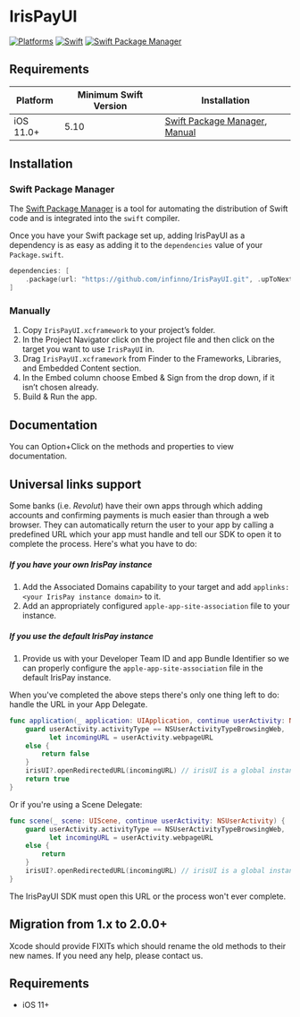 # IrisPayUI

[![Platforms](https://img.shields.io/badge/Platforms-iOS-yellowgreen?style=flat)](https://img.shields.io/badge/Platforms-iOS-Green?style=flat)
[![Swift](https://img.shields.io/badge/Swift-5.10-orange?style=flat)](https://img.shields.io/badge/Swift-5.10-Orange?style=flat)
[![Swift Package Manager](https://img.shields.io/badge/Swift_Package_Manager-compatible-orange?style=flat)](https://img.shields.io/badge/Swift_Package_Manager-compatible-orange?style=flat)

## Requirements
| Platform | Minimum Swift Version | Installation |
| --- | --- | --- |
| iOS 11.0+ | 5.10 | [Swift Package Manager](#swift-package-manager), [Manual](#manually) |

## Installation

### Swift Package Manager

The [Swift Package Manager](https://swift.org/package-manager/) is a tool for automating the distribution of Swift code and is integrated into the `swift` compiler. 

Once you have your Swift package set up, adding IrisPayUI as a dependency is as easy as adding it to the `dependencies` value of your `Package.swift`.

```swift
dependencies: [
    .package(url: "https://github.com/infinno/IrisPayUI.git", .upToNextMajor(from: "2.0.0"))
]
```

### Manually

1. Copy `IrisPayUI.xcframework` to your project’s folder. 
2. In the Project Navigator click on the project file and then click on the target you want to use `IrisPayUI` in.
3. Drag `IrisPayUI.xcframework` from Finder to the Frameworks, Libraries, and Embedded Content section.
4. In the Embed column choose Embed & Sign from the drop down, if it isn’t chosen already.
5. Build & Run the app.

## Documentation
You can Option+Click on the methods and properties to view documentation.

## Universal links support
Some banks (i.e. *Revolut*) have their own apps through which adding accounts and confirming payments is much easier than through a web browser. They can automatically return the user to your app by calling a predefined URL which your app must handle and tell our SDK to open it to complete the process. Here's what you have to do:

##### If you have your own IrisPay instance
1. Add the Associated Domains capability to your target and add `applinks:<your IrisPay instance domain>` to it.
2. Аdd an appropriately configured `apple-app-site-association` file to your instance.

##### If you use the default IrisPay instance
1. Provide us with your Developer Team ID and app Bundle Identifier so we can properly configure the `apple-app-site-association` file in the default IrisPay instance. 

When you've completed the above steps there's only one thing left to do: handle the URL in your App Delegate.
```swift
func application(_ application: UIApplication, continue userActivity: NSUserActivity, restorationHandler: @escaping ([UIUserActivityRestoring]?) -> Void) -> Bool {
    guard userActivity.activityType == NSUserActivityTypeBrowsingWeb,
          let incomingURL = userActivity.webpageURL
    else {
        return false
    }
    irisUI?.openRedirectedURL(incomingURL) // irisUI is a global instance of the IrisPayUI SDK
    return true
}
```
Or if you're using a Scene Delegate:
```swift
func scene(_ scene: UIScene, continue userActivity: NSUserActivity) {
    guard userActivity.activityType == NSUserActivityTypeBrowsingWeb,
          let incomingURL = userActivity.webpageURL
    else {
        return
    }
    irisUI?.openRedirectedURL(incomingURL) // irisUI is a global instance of the IrisPayUI SDK
}
```
The IrisPayUI SDK must open this URL or the process won't ever complete.

## Migration from 1.x to 2.0.0+
Xcode should provide FIXITs which should rename the old methods to their new names. If you need any help, please contact us.

## Requirements
- iOS 11+

